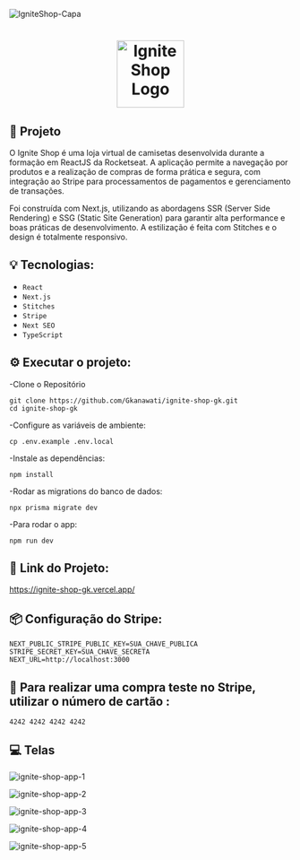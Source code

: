 ![IgniteShop-Capa](https://github.com/user-attachments/assets/57167d6e-4c45-42b2-ac98-287b439faf1f)

<h1 align="center">
  <img alt="Ignite Shop Logo" title="Ignite Shop" src="https://github.com/user-attachments/assets/419babd9-2a06-425c-9173-6257a1bd0e31" width="120px" />
</h1>

## 🚀 Projeto

O Ignite Shop é uma loja virtual de camisetas desenvolvida durante a formação em ReactJS da Rocketseat. A aplicação permite a navegação por produtos e a realização de compras de forma prática e segura, com integração ao Stripe para processamentos de pagamentos e gerenciamento de transações.

Foi construída com Next.js, utilizando as abordagens SSR (Server Side Rendering) e SSG (Static Site Generation) para garantir alta performance e boas práticas de desenvolvimento. A estilização é feita com Stitches e o design é totalmente responsivo.

## 💡 Tecnologias:

- `React`
- `Next.js`
- `Stitches`
- `Stripe`
- `Next SEO`
- `TypeScript`

## ⚙️ Executar o projeto:

-Clone o Repositório

```
git clone https://github.com/Gkanawati/ignite-shop-gk.git
cd ignite-shop-gk
```

-Configure as variáveis de ambiente:

```
cp .env.example .env.local
```

-Instale as dependências:

```
npm install
```

-Rodar as migrations do banco de dados:

```
npx prisma migrate dev
```

-Para rodar o app:

```
npm run dev
```

## 🔗 Link do Projeto:

https://ignite-shop-gk.vercel.app/

## 📦 Configuração do Stripe:

```
NEXT_PUBLIC_STRIPE_PUBLIC_KEY=SUA_CHAVE_PUBLICA
STRIPE_SECRET_KEY=SUA_CHAVE_SECRETA
NEXT_URL=http://localhost:3000
```

## 🛒 Para realizar uma compra teste no Stripe, utilizar o número de cartão :

```
4242 4242 4242 4242
```

## 💻 Telas

![ignite-shop-app-1](https://github.com/user-attachments/assets/57167d6e-4c45-42b2-ac98-287b439faf1f)

![ignite-shop-app-2](https://github.com/user-attachments/assets/c0e76fa5-5197-4172-9d36-875caf9fb196)

![ignite-shop-app-3](https://github.com/user-attachments/assets/0abf60cf-5b08-4f38-89a1-a1eb8ccf24a4)

![ignite-shop-app-4](https://github.com/user-attachments/assets/d940c8d7-ee4d-4c70-bcb0-fc71b6afbcdf)

![ignite-shop-app-5](https://github.com/user-attachments/assets/87510c9d-fac8-4e97-9087-810ccbc7f574)

</div>
